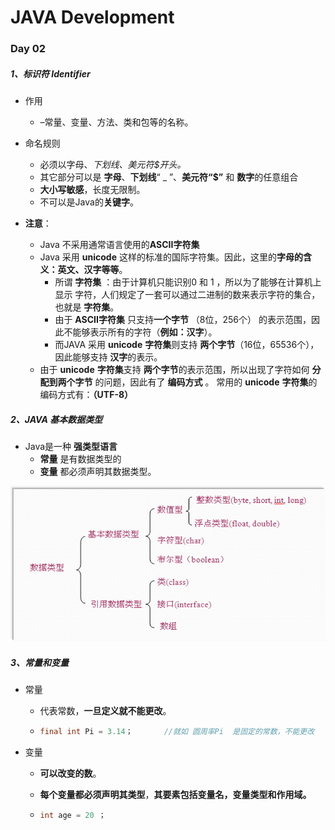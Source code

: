 # JAVA Development



### Day 02





##### 1、标识符 Identifier

- 作用
  - –常量、变量、方法、类和包等的名称。
- 命名规则
  - 必须以字母、_下划线、美元符$开头。_
  - 其它部分可以是 **字母**、**下划线**“ _ ”、**美元符“$”**  和 **数字**的任意组合
  - **大小写敏感**，长度无限制。
  - 不可以是Java的**关键字**。





- **注意**：

  - Java 不采用通常语言使用的**ASCII字符集**
  - Java 采用 **unicode**  这样的标准的国际字符集。因此，这里的**字母的含义：英文、汉字等等**。
    -  所谓 **字符集** ：由于计算机只能识别0 和 1 ，所以为了能够在计算机上显示 字符，人们规定了一套可以通过二进制的数来表示字符的集合，也就是 **字符集**。
    - 由于 **ASCII字符集** 只支持**一个字节** （8位，256个） 的表示范围，因此不能够表示所有的字符（**例如：汉字**）。
    - 而JAVA 采用 **unicode** **字符集**则支持 **两个字节**（16位，65536个），因此能够支持 **汉字**的表示。
  - 由于 **unicode** **字符集**支持 **两个字节**的表示范围，所以出现了字符如何 **分配到两个字节** 的问题，因此有了 **编码方式** 。    常用的 **unicode** **字符集**的编码方式有：**（UTF-8）**

  

##### 2、JAVA 基本数据类型

- Java是一种 **强类型语言** 
  - **常量** 是有数据类型的
  - **变量** 都必须声明其数据类型。

![02](https://github.com/Minyonlew/Java_Backend_Development/blob/master/Day02self_summary/02.png)







##### 3、常量和变量

- 常量

  - 代表常数，**一旦定义就不能更改**。

  - ```Java
    final int Pi = 3.14；       //就如 圆周率Pi  是固定的常数，不能更改
    ```



- 变量

  - **可以改变的数**。

  - **每个变量都必须声明其类型**，**其要素包括变量名，变量类型和作用域。**

  - ```java
    int age = 20 ；
    ```

    
